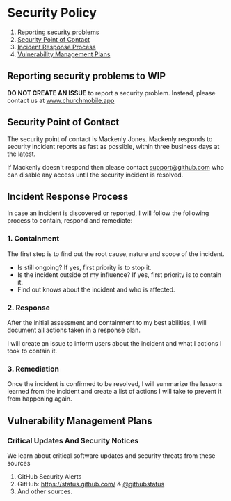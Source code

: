# Security Policy

1. [Reporting security problems](#reporting)
2. [Security Point of Contact](#contact)
3. [Incident Response Process](#process)
4. [Vulnerability Management Plans](#vulnerability-management)

<a name="reporting"></a>
## Reporting security problems to WIP

**DO NOT CREATE AN ISSUE** to report a security problem. Instead, please
contact us at www.churchmobile.app

<a name="contact"></a>
## Security Point of Contact

The security point of contact is Mackenly Jones. Mackenly responds to security
incident reports as fast as possible, within three business days at the latest.

If Mackenly doesn't respond then please contact support@github.com
who can disable any access until the security incident is resolved.

<a name="process"></a>
## Incident Response Process

In case an incident is discovered or reported, I will follow the following
process to contain, respond and remediate:

### 1. Containment

The first step is to find out the root cause, nature and scope of the incident.

- Is still ongoing? If yes, first priority is to stop it.
- Is the incident outside of my influence? If yes, first priority is to contain it.
- Find out knows about the incident and who is affected.


### 2. Response

After the initial assessment and containment to my best abilities, I will
document all actions taken in a response plan.

I will create an issue to inform users about
the incident and what I actions I took to contain it.

### 3. Remediation

Once the incident is confirmed to be resolved, I will summarize the lessons
learned from the incident and create a list of actions I will take to prevent
it from happening again.

<a name="vulnerability-management"></a>
## Vulnerability Management Plans

### Critical Updates And Security Notices

We learn about critical software updates and security threats from these sources

1. GitHub Security Alerts
2. GitHub: https://status.github.com/ & [@githubstatus](https://twitter.com/githubstatus)
3. And other sources.
